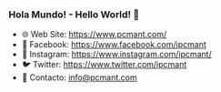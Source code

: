 ### Hola Mundo! - Hello World! 👋

- 🌐 Web Site: https://www.pcmant.com/
- 👤 Facebook: https://www.facebook.com/ipcmant
- 📸 Instagram: https://www.instagram.com/ipcmant/
- 🐦 Twitter: https://www.twitter.com/ipcmant
- 📧 Contacto: info@pcmant.com

<!--
**jC0d3t/jC0d3t** is a ✨ _special_ ✨ repository because its `README.md` (this file) appears on your GitHub profile.

Here are some ideas to get you started:

- 🔭 I’m currently working on ...
- 🌱 I’m currently learning ...
- 👯 I’m looking to collaborate on ...
- 🤔 I’m looking for help with ...
- 💬 Ask me about ...
- 📫 How to reach me: ...
- 😄 Pronouns: ...
- ⚡ Fun fact: ...
-->
